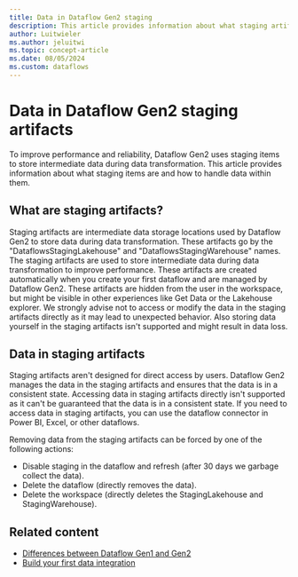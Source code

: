 ```yaml
---
title: Data in Dataflow Gen2 staging 
description: This article provides information about what staging artifacts are.
author: Luitwieler
ms.author: jeluitwi
ms.topic: concept-article
ms.date: 08/05/2024
ms.custom: dataflows
---
```


# Data in Dataflow Gen2 staging artifacts

To improve performance and reliability, Dataflow Gen2 uses staging items to store intermediate data during data transformation. This article provides information about what staging items are and how to handle data within them.

## What are staging artifacts?

Staging artifacts are intermediate data storage locations used by Dataflow Gen2 to store data during data transformation. These artifacts go by the "DataflowsStagingLakehouse" and "DataflowsStagingWarehouse" names. The staging artifacts are used to store intermediate data during data transformation to improve performance. These artifacts are created automatically when you create your first dataflow and are managed by Dataflow Gen2. These artifacts are hidden from the user in the workspace, but might be visible in other experiences like Get Data or the Lakehouse explorer. We strongly advise not to access or modify the data in the staging artifacts directly as it may lead to unexpected behavior. Also storing data yourself in the staging artifacts isn't supported and might result in data loss.

## Data in staging artifacts

Staging artifacts aren't designed for direct access by users. Dataflow Gen2 manages the data in the staging artifacts and ensures that the data is in a consistent state. Accessing data in staging artifacts directly isn't supported as it can't be guaranteed that the data is in a consistent state. If you need to access data in staging artifacts, you can use the dataflow connector in Power BI, Excel, or other dataflows.

Removing data from the staging artifacts can be forced by one of the following actions:

- Disable staging in the dataflow and refresh (after 30 days we garbage collect the data).
- Delete the dataflow (directly removes the data).
- Delete the workspace (directly deletes the StagingLakehouse and StagingWarehouse).

## Related content

- [Differences between Dataflow Gen1 and Gen2](dataflows-gen2-overview.md)
- [Build your first data integration](transform-data.md)
